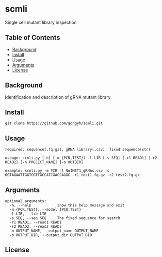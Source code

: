 # scmli


Single cell mutant library inspection 

## Table of Contents

- [Background](#background)
- [Install](#install)
- [Usage](#usage)
- [Arguments](#arguments)
- [License](#license)

## Background
Identification and description of gRNA mutant library 
## Install

```
git clone https://github.com/gongyh/scmli.git
```
## Usage
```
required: sequence(.fq.gz), gRNA library(.csv), fixed sequence(str)

useage: scmli.py [-h] [-m {PCR,TEST}] -l LIB [-s SEQ] [-r1 READ1] [-r2 READ2] [-n PROJECT_NAME] [-o OUTDIR]
                
example: scmli.py -m PCR -l NoIMET1_gRNAs.csv -s GGTAGAATTGGTCGTTGCCATCGACCAGGC -r1 test1.fq.gz -r2 test2.fq.gz
```

## Arguments

```
optional arguments:
  -h, --help            show this help message and exit
  -m {PCR,TEST}, --model {PCR,TEST}
  -l LIB, --lib LIB
  -s SEQ, --seq SEQ     The fixed sequence for search
  -r1 READ1, --read1 READ1
  -r2 READ2, --read2 READ2
  -n OUTPUT_NAME, --output_name OUTPUT_NAME
  -o OUTPUT_DIR, --output_dir OUTPUT_DIR
```


## License

         
